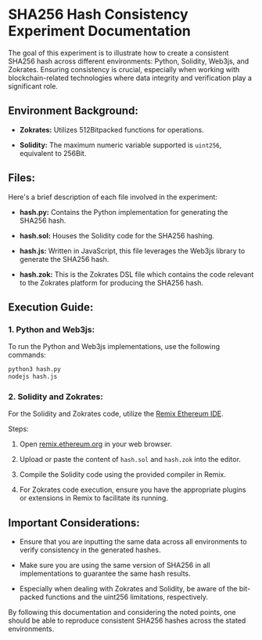# SHA256 Hash Consistency Experiment Documentation

The goal of this experiment is to illustrate how to create a consistent SHA256 hash across different environments: Python, Solidity, Web3js, and Zokrates. Ensuring consistency is crucial, especially when working with blockchain-related technologies where data integrity and verification play a significant role.

## Environment Background:

- **Zokrates:** Utilizes 512Bitpacked functions for operations.
  
- **Solidity:** The maximum numeric variable supported is `uint256`, equivalent to 256Bit. 

## Files:

Here's a brief description of each file involved in the experiment:

- **hash.py:** Contains the Python implementation for generating the SHA256 hash.

- **hash.sol:** Houses the Solidity code for the SHA256 hashing.

- **hash.js:** Written in JavaScript, this file leverages the Web3js library to generate the SHA256 hash.

- **hash.zok:** This is the Zokrates DSL file which contains the code relevant to the Zokrates platform for producing the SHA256 hash.

## Execution Guide:

### 1. Python and Web3js:
To run the Python and Web3js implementations, use the following commands:

```bash
python3 hash.py
nodejs hash.js
```

### 2. Solidity and Zokrates:
For the Solidity and Zokrates code, utilize the [Remix Ethereum IDE](https://remix.ethereum.org/).

Steps:

1. Open [remix.ethereum.org](https://remix.ethereum.org/) in your web browser.

2. Upload or paste the content of `hash.sol` and `hash.zok` into the editor.

3. Compile the Solidity code using the provided compiler in Remix.

4. For Zokrates code execution, ensure you have the appropriate plugins or extensions in Remix to facilitate its running.

## Important Considerations:

- Ensure that you are inputting the same data across all environments to verify consistency in the generated hashes.

- Make sure you are using the same version of SHA256 in all implementations to guarantee the same hash results.

- Especially when dealing with Zokrates and Solidity, be aware of the bit-packed functions and the uint256 limitations, respectively.

By following this documentation and considering the noted points, one should be able to reproduce consistent SHA256 hashes across the stated environments.